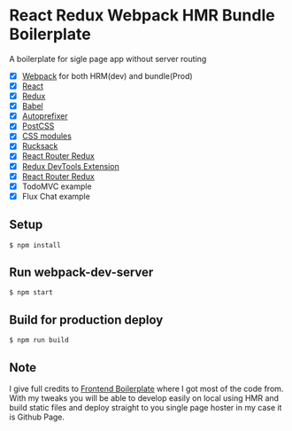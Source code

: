 
# React Redux Webpack HMR Bundle Boilerplate

A boilerplate for sigle page app without server routing


- [x] [Webpack](https://webpack.github.io) for both HRM(dev) and bundle(Prod)
- [x] [React](https://facebook.github.io/react/)
- [x] [Redux](https://github.com/reactjs/redux)
- [x] [Babel](https://babeljs.io/)
- [x] [Autoprefixer](https://github.com/postcss/autoprefixer)
- [x] [PostCSS](https://github.com/postcss/postcss)
- [x] [CSS modules](https://github.com/outpunk/postcss-modules)
- [x] [Rucksack](http://simplaio.github.io/rucksack/docs)
- [x] [React Router Redux](https://github.com/reactjs/react-router-redux)
- [x] [Redux DevTools Extension](https://github.com/zalmoxisus/redux-devtools-extension)
- [x] [React Router Redux](https://github.com/reactjs/react-router-redux)
- [x] TodoMVC example
- [x] Flux Chat example

## Setup

```
$ npm install
```

## Run webpack-dev-server

```
$ npm start
```

## Build for production deploy

```
$ npm run build
```

## Note

I give full credits to [Frontend Boilerplate](https://github.com/tj/frontend-boilerplate) where I got most of the code from. With my tweaks you will be able to develop easily on local using HMR and build static files and deploy straight to you single page hoster in my case it is Github Page.

